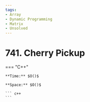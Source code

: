 ```yaml
---
tags:
- Array
- Dynamic Programming
- Matrix
- Unsolved
---
```



# 741. Cherry Pickup

=== "C++"

    **Time:** $O()$

    **Space:** $O()$

    ``` c++
    ```